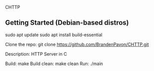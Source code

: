 CHTTP

Getting Started (Debian-based distros)
---------------
sudo apt update
sudo apt install build-essential

Clone the repo:
  git clone https://github.com/BrandenPavon/CHTTP.git

Description:
    HTTP Server in C

Build:
  make
Build clean:
  make clean
Run:
  ./main

